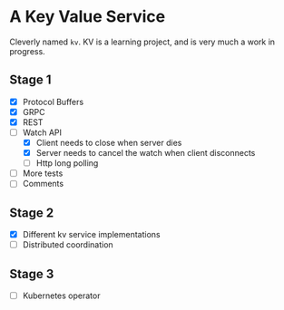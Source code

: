 # A Key Value Service
Cleverly named `kv`.  KV is a learning project, and is very much a work in progress.

## Stage 1
- [x] Protocol Buffers
- [x] GRPC 
- [x] REST
- [ ] Watch API
  - [x] Client needs to close when server dies
  - [x] Server needs to cancel the watch when client disconnects
  - [ ] Http long polling
- [ ] More tests
- [ ] Comments

## Stage 2
- [X] Different kv service implementations
- [ ] Distributed coordination

## Stage 3
- [ ] Kubernetes operator

